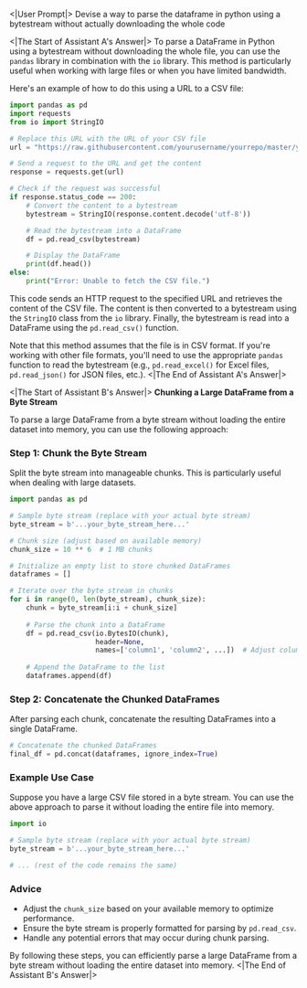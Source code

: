 <|User Prompt|>
Devise a way to parse the dataframe in python using a bytestream without actually downloading the whole code 

<|The Start of Assistant A's Answer|>
To parse a DataFrame in Python using a bytestream without downloading the whole file, you can use the `pandas` library in combination with the `io` library. This method is particularly useful when working with large files or when you have limited bandwidth.

Here's an example of how to do this using a URL to a CSV file:

```python
import pandas as pd
import requests
from io import StringIO

# Replace this URL with the URL of your CSV file
url = "https://raw.githubusercontent.com/yourusername/yourrepo/master/yourfile.csv"

# Send a request to the URL and get the content
response = requests.get(url)

# Check if the request was successful
if response.status_code == 200:
    # Convert the content to a bytestream
    bytestream = StringIO(response.content.decode('utf-8'))

    # Read the bytestream into a DataFrame
    df = pd.read_csv(bytestream)

    # Display the DataFrame
    print(df.head())
else:
    print("Error: Unable to fetch the CSV file.")
```

This code sends an HTTP request to the specified URL and retrieves the content of the CSV file. The content is then converted to a bytestream using the `StringIO` class from the `io` library. Finally, the bytestream is read into a DataFrame using the `pd.read_csv()` function.

Note that this method assumes that the file is in CSV format. If you're working with other file formats, you'll need to use the appropriate `pandas` function to read the bytestream (e.g., `pd.read_excel()` for Excel files, `pd.read_json()` for JSON files, etc.).
<|The End of Assistant A's Answer|>

<|The Start of Assistant B's Answer|>
**Chunking a Large DataFrame from a Byte Stream**

To parse a large DataFrame from a byte stream without loading the entire dataset into memory, you can use the following approach:

### Step 1: **Chunk the Byte Stream**

Split the byte stream into manageable chunks. This is particularly useful when dealing with large datasets.

```python
import pandas as pd

# Sample byte stream (replace with your actual byte stream)
byte_stream = b'...your_byte_stream_here...'

# Chunk size (adjust based on available memory)
chunk_size = 10 ** 6  # 1 MB chunks

# Initialize an empty list to store chunked DataFrames
dataframes = []

# Iterate over the byte stream in chunks
for i in range(0, len(byte_stream), chunk_size):
    chunk = byte_stream[i:i + chunk_size]
    
    # Parse the chunk into a DataFrame
    df = pd.read_csv(io.BytesIO(chunk), 
                     header=None, 
                     names=['column1', 'column2', ...])  # Adjust column names
    
    # Append the DataFrame to the list
    dataframes.append(df)
```

### Step 2: **Concatenate the Chunked DataFrames**

After parsing each chunk, concatenate the resulting DataFrames into a single DataFrame.

```python
# Concatenate the chunked DataFrames
final_df = pd.concat(dataframes, ignore_index=True)
```

### Example Use Case

Suppose you have a large CSV file stored in a byte stream. You can use the above approach to parse it without loading the entire file into memory.

```python
import io

# Sample byte stream (replace with your actual byte stream)
byte_stream = b'...your_byte_stream_here...'

# ... (rest of the code remains the same)
```

### Advice

- Adjust the `chunk_size` based on your available memory to optimize performance.
- Ensure the byte stream is properly formatted for parsing by `pd.read_csv`.
- Handle any potential errors that may occur during chunk parsing.

By following these steps, you can efficiently parse a large DataFrame from a byte stream without loading the entire dataset into memory.
<|The End of Assistant B's Answer|>
